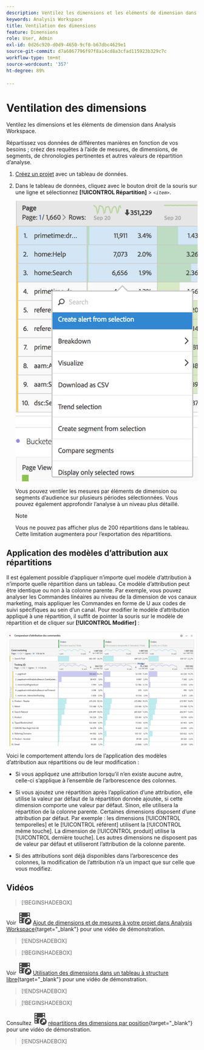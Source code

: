 ```yaml
---
description: Ventilez les dimensions et les éléments de dimension dans Analysis Workspace.
keywords: Analysis Workspace
title: Ventilation des dimensions
feature: Dimensions
role: User, Admin
exl-id: 0d26c920-d0d9-4650-9cf0-b67dbc4629e1
source-git-commit: d7a6867796f97f8a14cd8a3cfad115923b329c7c
workflow-type: tm+mt
source-wordcount: '357'
ht-degree: 89%

---
```


# Ventilation des dimensions

Ventilez les dimensions et les éléments de dimension dans Analysis Workspace.

Répartissez vos données de différentes manières en fonction de vos besoins ; créez des requêtes à l’aide de mesures, de dimensions, de segments, de chronologies pertinentes et autres valeurs de répartition d’analyse.

1. [Créez un projet](/help/analyze/analysis-workspace/home.md) avec un tableau de données.
1. Dans le tableau de données, cliquez avec le bouton droit de la souris sur une ligne et sélectionnez **[!UICONTROL Répartition]** > *`<item>`*.

   ![Résultat de l’étape](assets/fa_data_table_actions.png)

   Vous pouvez ventiler les mesures par éléments de dimension ou segments d’audience sur plusieurs périodes sélectionnées. Vous pouvez également approfondir l’analyse à un niveau plus détaillé.

   >[!NOTE]
   >
   >Vous ne pouvez pas afficher plus de 200 répartitions dans le tableau. Cette limitation augmentera pour l’exportation des répartitions.

## Application des modèles d’attribution aux répartitions

Il est également possible d’appliquer n’importe quel modèle d’attribution à n’importe quelle répartition dans un tableau. Ce modèle d’attribution peut être identique ou non à la colonne parente. Par exemple, vous pouvez analyser les Commandes linéaires au niveau de la dimension de vos canaux marketing, mais appliquer les Commandes en forme de U aux codes de suivi spécifiques au sein d’un canal. Pour modifier le modèle d’attribution appliqué à une répartition, il suffit de pointer la souris sur le modèle de répartition et de cliquer sur **[!UICONTROL Modifier]** :

![Paramètres de répartition](assets/breakdown_settings.png)

Voici le comportement attendu lors de l’application des modèles d’attribution aux répartitions ou de leur modification :

* Si vous appliquez une attribution lorsqu’il n’en existe aucune autre, celle-ci s’applique à l’ensemble de l’arborescence des colonnes.

* Si vous ajoutez une répartition après l’application d’une attribution, elle utilise la valeur par défaut de la répartition donnée ajoutée, si cette dimension comporte une valeur par défaut. Sinon, elle utilisera la répartition de la colonne parente. Certaines dimensions disposent d’une attribution par défaut.  Par exemple : les dimensions [!UICONTROL temporelles] et le [!UICONTROL référent] utilisent la [!UICONTROL même touche]. La dimension de [!UICONTROL produit] utilise la [!UICONTROL dernière touche]. Les autres dimensions ne disposent pas de valeur par défaut et utiliseront l’attribution de la colonne parente.

* Si des attributions sont déjà disponibles dans l’arborescence des colonnes, la modification de l’attribution n’a un impact que sur celle que vous modifiez.

## Vidéos


>[!BEGINSHADEBOX]

Voir ![VideoCheckedOut](/help/assets/icons/VideoCheckedOut.svg) [Ajout de dimensions et de mesures à votre projet dans Analysis Workspace](https://video.tv.adobe.com/v/30606?quality=12&learn=on){target="_blank"} pour une vidéo de démonstration.

>[!ENDSHADEBOX]



>[!BEGINSHADEBOX]

Voir ![VideoCheckedOut](/help/assets/icons/VideoCheckedOut.svg) [Utilisation des dimensions dans un tableau à structure libre](https://video.tv.adobe.com/v/40179?quality=12&learn=on){target="_blank"} pour une vidéo de démonstration.

>[!ENDSHADEBOX]


>[!BEGINSHADEBOX]

Consultez ![VideoCheckedOut](/help/assets/icons/VideoCheckedOut.svg) [répartitions des dimensions par position](https://video.tv.adobe.com/v/24033?quality=12&learn=on){target="_blank"} pour une vidéo de démonstration.

>[!ENDSHADEBOX]


